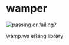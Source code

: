 # wamper
[![passing or failing?](https://travis-ci.org/bwegh/wamper.svg?branch=master)](https://travis-ci.org/bwegh/wamper/)

wamp.ws erlang library
